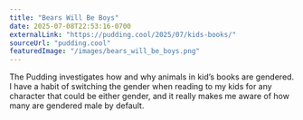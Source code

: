 ```yaml
---
title: "Bears Will Be Boys"
date: 2025-07-08T22:53:16-0700
externalLink: "https://pudding.cool/2025/07/kids-books/"
sourceUrl: "pudding.cool"
featuredImage: "/images/bears_will_be_boys.png"
--- 
```


The Pudding investigates how and why animals in kid’s books are gendered. I have a habit of switching the gender when reading to my kids for any character that could be either gender, and it really makes me aware of how many are gendered male by default. 